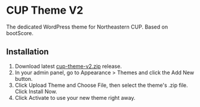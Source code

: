 # CUP Theme V2
The dedicated WordPress theme for Northeastern CUP. Based on bootScore.

## Installation

1. Download latest [cup-theme-v2.zip](https://github.com/northeasterncup/cup-theme-v2/releases) release.
2. In your admin panel, go to Appearance > Themes and click the Add New button.
3. Click Upload Theme and Choose File, then select the theme's .zip file. Click Install Now.
4. Click Activate to use your new theme right away.
